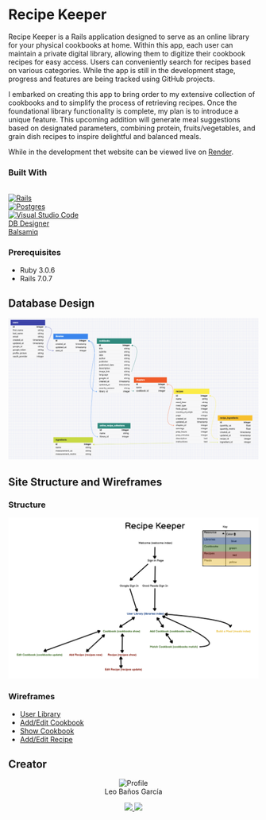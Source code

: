 # Recipe Keeper

Recipe Keeper is a Rails application designed to serve as an online library for your physical cookbooks at home. Within this app, each user can maintain a private digital library, allowing them to digitize their cookbook recipes for easy access. Users can conveniently search for recipes based on various categories. While the app is still in the development stage, progress and features are being tracked using GitHub projects.

I embarked on creating this app to bring order to my extensive collection of cookbooks and to simplify the process of retrieving recipes. Once the foundational library functionality is complete, my plan is to introduce a unique feature. This upcoming addition will generate meal suggestions based on designated parameters, combining protein, fruits/vegetables, and grain dish recipes to inspire delightful and balanced meals.

While in the development thet website can be viewed live on [Render](https://recipe-keeper-2jsm.onrender.com).

### Built With

</br>[![Rails]][Rails-url]
</br>[![Postgres]][Postgres-url]
</br>[![Visual Studio Code]][VSCode-url]
</br>[DB Designer](https://erd.dbdesigner.net)
</br>[Balsamiq](https://balsamiq.com/)
  
### Prerequisites

* Ruby 3.0.6
* Rails 7.0.7

## Database Design
<img src="./documents/db_design_2.png">

## Site Structure and Wireframes
### Structure
<img src="./documents/site_structure.png">

### Wireframes
- [User Library](./documents/1_user_library.png)
- [Add/Edit Cookbook](./documents/2_add_edit_cookbook.png)
- [Show Cookbook](./documents/3_show_cookbook.png)
- [Add/Edit Recipe](./documents/4_add_edit_recipe.png)


## Creator

<div align="center">
  
  <img src="https://avatars.githubusercontent.com/u/111591731?v=4" alt="Profile" width="80" height="80"><br>
  Leo Baños García
  
  <a href="https://www.linkedin.com/in/leo-banos-garcia/"><img src="https://img.shields.io/badge/linkedin-%230077B5.svg?style=for-the-badge&logo=linkedin&logoColor=white">
  <a href="https://github.com/banosl"><img src="https://img.shields.io/badge/github-%23121011.svg?style=for-the-badge&logo=github&logoColor=white">
</div>

<!--
### Installation

1. Clone the repo
   ```sh
   git clone git@github.com:banosl/recipe_keeper.git
   ```
2. Install gems
   ```sh
   bundle install
   ```
3. Setup db
   ```sh
   rails db:{create,migrate}
   ```
4. Setup `application.yml`
    ```sh
    bundle exec figaro install
    ```

5. Run RSpec tests
    ```sh
    bundle exec rspec
    ```
-->

<!-- Badges -->

[Rails]: https://img.shields.io/badge/-Ruby%20on%20Rails-CC0000?logo=ruby-on-rails&logoColor=white&style=for-the-badge
[Rails-url]: https://rubyonrails.org 
[GitHub Actions]: https://img.shields.io/badge/github%20actions-%232671E5.svg?style=for-the-badge&logo=githubactions&logoColor=white
[Github-url]: https://docs.github.com/en/actions
[Postgres]: https://img.shields.io/badge/postgres-%23316192.svg?style=for-the-badge&logo=postgresql&logoColor=white
[Postgres-url]: https://www.postgresql.org/
[Visual Studio Code]: https://img.shields.io/badge/Visual%20Studio%20Code-0078d7.svg?style=for-the-badge&logo=visual-studio-code&logoColor=white
[VSCode-url]: https://code.visualstudio.com/
[Github]: https://img.shields.io/badge/github-%23121011.svg?style=for-the-badge&logo=github&logoColor=white
[GithubLeo-url]: https://github.com/banosl
[LinkedIn]: https://img.shields.io/badge/linkedin-%230077B5.svg?style=for-the-badge&logo=linkedin&logoColor=white
[LinkedInLeo-url]: https://www.linkedin.com/in/leo-banos-garcia/